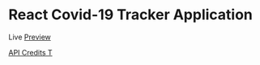 # React Covid-19 Tracker Application

Live [Preview](https://covid19-tracker-mr62.web.app/)

[API Credits T](https://covid19.mathdro.id/api/)
